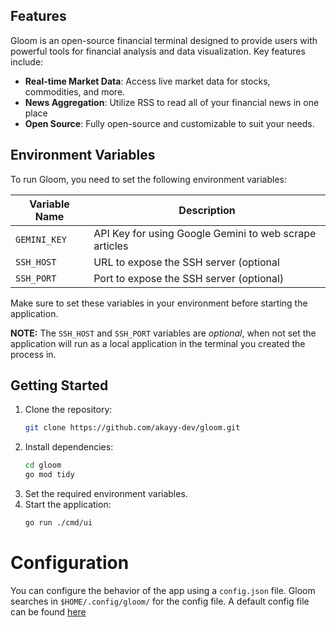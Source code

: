 ## Features

Gloom is an open-source financial terminal designed to provide users with powerful tools for financial analysis and data visualization. Key features include:

- **Real-time Market Data**: Access live market data for stocks, commodities, and more.
- **News Aggregation**: Utilize RSS to read all of your financial news in one place
- **Open Source**: Fully open-source and customizable to suit your needs.

## Environment Variables
To run Gloom, you need to set the following environment variables:

| Variable Name | Description                                            |
|---------------|--------------------------------------------------------|
| `GEMINI_KEY`  | API Key for using Google Gemini to web scrape articles |
| `SSH_HOST`    | URL to expose the SSH server (optional                 |
| `SSH_PORT`    | Port to expose the SSH server (optional)               |

Make sure to set these variables in your environment before starting the application.

**NOTE:** The `SSH_HOST` and `SSH_PORT` variables are *optional*, when not set
the application will run as a local application in the terminal you created the
process in.

## Getting Started

1. Clone the repository:
    ```bash
    git clone https://github.com/akayy-dev/gloom.git
    ```
2. Install dependencies:
    ```bash
    cd gloom
    go mod tidy
    ```
3. Set the required environment variables.
4. Start the application:
    ```bash
    go run ./cmd/ui
    ```

# Configuration
You can configure the behavior of the app using a `config.json` file. Gloom searches in `$HOME/.config/gloom/` for the config file. A default config file can be found [here](./internal/shared/config/default.json)
